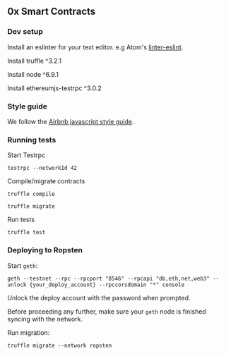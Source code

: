0x Smart Contracts
------------------

### Dev setup

Install an eslinter for your text editor. e.g Atom's [linter-eslint](https://atom.io/packages/linter-eslint).

Install truffle ^3.2.1

Install node ^6.9.1

Install ethereumjs-testrpc ^3.0.2

### Style guide

We follow the [Airbnb javascript style guide](https://github.com/airbnb/javascript).

### Running tests

Start Testrpc

```
testrpc --networkId 42
```

Compile/migrate contracts

```
truffle compile
```

```
truffle migrate
```

Run tests

```
truffle test
```

### Deploying to Ropsten

Start `geth`:

```
geth --testnet --rpc --rpcport "8546" --rpcapi "db,eth,net,web3" --unlock {your_deploy_account} --rpccorsdomain "*" console
```

Unlock the deploy account with the password when prompted.

Before proceeding any further, make sure your `geth` node is finished syncing with the network.

Run migration:

```
truffle migrate --network ropsten
```
